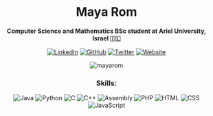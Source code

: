 <h1 align="center">Maya Rom</h1>

<p align="center">
  <b>Computer Science and Mathematics BSc student at Ariel University, Israel 🇮🇱</b>
</p>

<p align="center">
  <a href="https://linkedin.com/in/maya-rom" target="_blank">
    <img src="https://img.shields.io/badge/-Maya%20Rom-blue?style=flat-square&logo=Linkedin&logoColor=white&link=https://linkedin.com/in/maya-rom/" alt="LinkedIn"></a>
  <a href="https://github.com/mayarom" target="_blank">
    <img src="https://img.shields.io/badge/-mayarom-black?style=flat-square&logo=Github&logoColor=white&link=https://github.com/mayarom/" alt="GitHub"></a>
  <a href="https://twitter.com/mayarom_" target="_blank">
    <img src="https://img.shields.io/badge/-@mayarom_-blue?style=flat-square&logo=Twitter&logoColor=white&link=https://twitter.com/mayarom_" alt="Twitter"></a>
  <a href="https://mayarom.github.io" target="_blank">
    <img src="https://img.shields.io/badge/-mayarom.github.io-green?style=flat-square&logo=Google-chrome&logoColor=white&link=https://mayarom.github.io" alt="Website"></a>
</p>

<p align="center">
  <img src="https://komarev.com/ghpvc/?username=mayarom&label=Profile%20views&color=blue&style=flat-square" alt="mayarom">
</p>

<h3 align="center">Skills:</h3>

<p align="center">
  <img src="https://img.shields.io/badge/-Java-007396?style=flat-square&logo=Java&logoColor=white" alt="Java">
  <img src="https://img.shields.io/badge/-Python-3776AB?style=flat-square&logo=Python&logoColor=white" alt="Python">
  <img src="https://img.shields.io/badge/-C-00599C?style=flat-square&logo=C&logoColor=white" alt="C">
  <img src="https://img.shields.io/badge/-C++-00599C?style=flat-square&logo=C%2B%2B&logoColor=white" alt="C++">
  <img src="https://img.shields.io/badge/-Assembly-4B0082?style=flat-square&logo=Assembly&logoColor=white" alt="Assembly">
  <img src="https://img.shields.io/badge/-PHP-777BB4?style=flat-square&logo=PHP&logoColor=white" alt="PHP">
  <img src="https://img.shields.io/badge/-HTML-E34F26?style=flat-square&logo=HTML5&logoColor=white" alt="HTML">
  <img src="https://img.shields.io/badge/-CSS-1572B6?style=flat-square&logo=CSS3&logoColor=white" alt="CSS">
  <img src="https://img.shields.io/badge/-JavaScript-F7DF1E?style=flat-square&logo=JavaScript&logoColor=white" alt="JavaScript">
